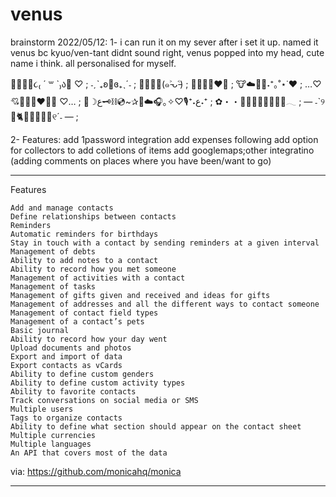 # venus
brainstorm 2022/05/12:
1-
i can run it on my sever after i set it up.
named it venus bc kyuo/ven-tant didnt sound right, venus popped into my head, cute name i think.
all personalised for myself. 

🌷🍡🌺🌿૮₍ ´ ꒳ `₎ა🍡 ♡ ;
˗ˏˋ₊ʚ🌻ɞ₊ˎˊ˗ ;
🌻✨💛🐝(๑˃̵ᴗ˂̵) ;
🍒🍓🍄🥀❤️🍷 ;
🐮☁️🥛🍓˖⁺｡˚⋆˙♥️ ;
…♡ 💘🏹🎀🌹♥️💋🌸 ♡… ;
🎤☽ع˖⁺🎙️♡✧｡🎧☁️🤍✰~💿⛓🗝ع˖⁺ ;
✿・・🍃🐻🌿🧺🍵🐸🧸🦢𓂃 ;
— ˗ˋ୨🌱🐈📔🍃🧺🚞🌾୧ˊ˗ — ;

2-
Features:
add 1password integration
add expenses following
add option for collectors to add colletions of items
add googlemaps;other integratino (adding comments on places where you have been/want to go)



---------------------------------------------------------------------------------------

Features

    Add and manage contacts
    Define relationships between contacts
    Reminders
    Automatic reminders for birthdays
    Stay in touch with a contact by sending reminders at a given interval
    Management of debts
    Ability to add notes to a contact
    Ability to record how you met someone
    Management of activities with a contact
    Management of tasks
    Management of gifts given and received and ideas for gifts
    Management of addresses and all the different ways to contact someone
    Management of contact field types
    Management of a contact’s pets
    Basic journal
    Ability to record how your day went
    Upload documents and photos
    Export and import of data
    Export contacts as vCards
    Ability to define custom genders
    Ability to define custom activity types
    Ability to favorite contacts
    Track conversations on social media or SMS
    Multiple users
    Tags to organize contacts
    Ability to define what section should appear on the contact sheet
    Multiple currencies
    Multiple languages
    An API that covers most of the data

via: https://github.com/monicahq/monica

----------------------------------------------------------------------------------------------